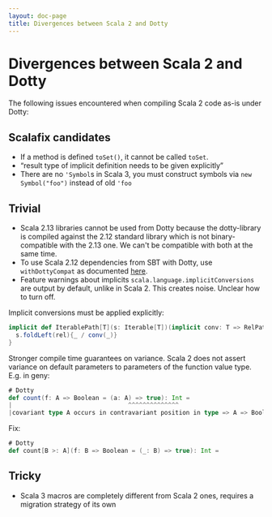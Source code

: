 ```yaml
---
layout: doc-page
title: Divergences between Scala 2 and Dotty
---
```


# Divergences between Scala 2 and Dotty
The following issues encountered when compiling Scala 2 code as-is under Dotty:

## Scalafix candidates
- If a method is defined `toSet()`, it cannot be called `toSet`.
- “result type of implicit definition needs to be given explicitly”
- There are no `'Symbol`s in Scala 3, you must construct symbols via `new Symbol("foo")` instead of old `'foo`

## Trivial
- Scala 2.13 libraries cannot be used from Dotty because the dotty-library is compiled against the 2.12 standard library which is not binary-compatible with the 2.13 one. We can't be compatible with both at the same time.
- To use Scala 2.12 dependencies from SBT with Dotty, use `withDottyCompat` as documented [here](https://github.com/scala/scala3-example-project#getting-your-project-to-compile-with-dotty).
- Feature warnings about implicits `scala.language.implicitConversions` are output by default, unlike in Scala 2. This creates noise. Unclear how to turn off.

Implicit conversions must be applied explicitly:

```scala
implicit def IterablePath[T](s: Iterable[T])(implicit conv: T => RelPath): RelPath = {
  s.foldLeft(rel){_ / conv(_)}
}
```

Stronger compile time guarantees on variance.  Scala 2 does not assert variance on default parameters to parameters of the function value type.  E.g. in geny:

```scala
# Dotty
def count(f: A => Boolean = (a: A) => true): Int =
|                                ^^^^^^^^^^^^^^
|covariant type A occurs in contravariant position in type => A => Boolean of method count$default$1
```

Fix:
```scala
# Dotty
def count[B >: A](f: B => Boolean = (_: B) => true): Int =
```

## Tricky
- Scala 3 macros are completely different from Scala 2 ones, requires a migration strategy of its own
